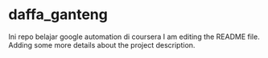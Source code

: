 # daffa_ganteng
Ini repo belajar google automation di coursera
I am editing the README file. Adding some more details about the project description.
